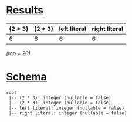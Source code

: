 # [Results](#tab/results)

|(2 * 3)|(2 * 3)|left literal|right literal|
|-------|-------|------------|-------------|
|6      |6      |6           |6            |

_(top = 20)_

# [Schema](#tab/schema)

```shell
root
 |-- (2 * 3): integer (nullable = false)
 |-- (2 * 3): integer (nullable = false)
 |-- left literal: integer (nullable = false)
 |-- right literal: integer (nullable = false)

```
